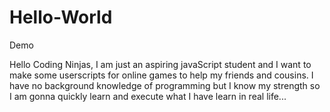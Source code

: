 # Hello-World
Demo


Hello Coding Ninjas, I am just an aspiring javaScript student and I want to make some userscripts for online games to help my friends and cousins. I have no background knowledge of programming but I know my strength so I am gonna quickly learn and execute what I have learn in real life... 
